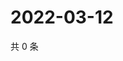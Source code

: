 # 2022-03-12

共 0 条

<!-- BEGIN WEIBO -->
<!-- 最后更新时间 Sat Mar 12 2022 22:13:04 GMT+0800 (China Standard Time) -->

<!-- END WEIBO -->
